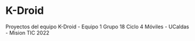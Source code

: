 # K-Droid
Proyectos del equipo K-Droid - Equipo 1 Grupo 18 Ciclo 4 Móviles - UCaldas - Mision TIC 2022

